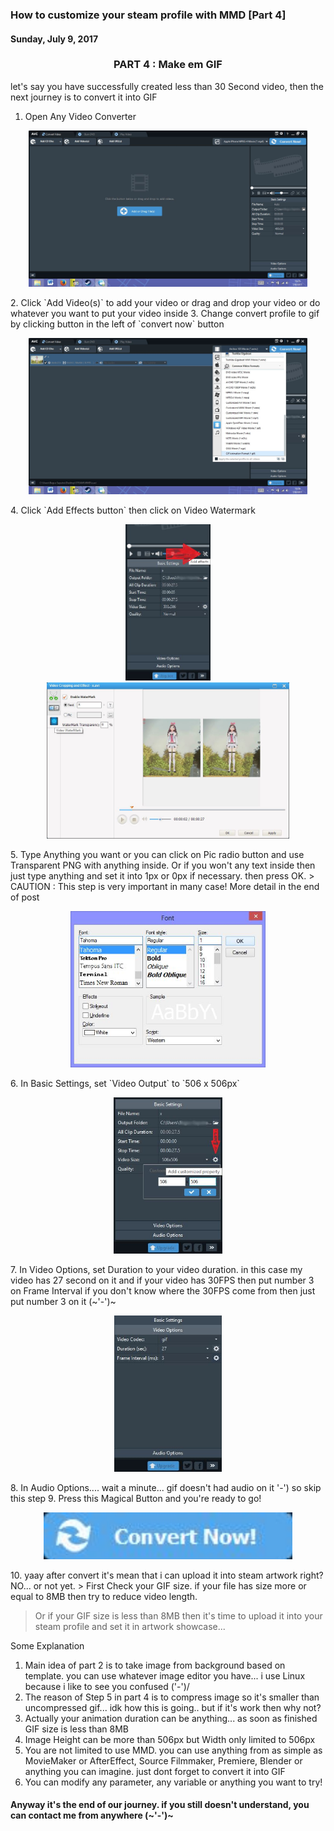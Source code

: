 ### **How to customize your steam profile with MMD [Part 4]**
#### Sunday, July 9, 2017

<h3 align="center">PART 4 : Make em GIF</h3>

let's say you have successfully created less than 30 Second video, 
then the next journey is to convert it into GIF

1. Open Any Video Converter
<p align="center">
	<img src="./posts/2017-07-09-how-to-customize-your-steam-profile-with-mmd-part-4/1.jpg" height="250px" alt="img1">
</p> 
2. Click `Add Video(s)` to add your video or drag and drop your video or do whatever you want to put your video inside
3. Change convert profile to gif by clicking button in the left of `convert now` button
<p align="center">
	<img src="./posts/2017-07-09-how-to-customize-your-steam-profile-with-mmd-part-4/2.jpg" height="250px" alt="img2">
</p> 
4. Click `Add Effects button` then click on Video Watermark
<p align="center">
	<img src="./posts/2017-07-09-how-to-customize-your-steam-profile-with-mmd-part-4/3.jpg" height="250px" alt="img3">
	<img src="./posts/2017-07-09-how-to-customize-your-steam-profile-with-mmd-part-4/4.jpg" height="250px" alt="img4">
</p> 
5. Type Anything you want or you can click on Pic radio button and use Transparent PNG with anything inside. 
Or if you won't any text inside then just type anything and set it into 1px or 0px if necessary. then press OK. 
> CAUTION : This step is very important in many case! More detail in the end of post
<p align="center">
	<img src="./posts/2017-07-09-how-to-customize-your-steam-profile-with-mmd-part-4/5.jpg" height="250px" alt="img5">
</p> 
6. In Basic Settings, set `Video Output` to `506 x 506px`
<p align="center">
	<img src="./posts/2017-07-09-how-to-customize-your-steam-profile-with-mmd-part-4/6.jpg" height="250px" alt="img6">
</p> 
7. In Video Options, set Duration to your video duration. in this case my video has 27 second on it 
and if your video has 30FPS then put number 3 on Frame Interval if you don't know where the 30FPS come from then just put number 3 on it (~'-')~
<p align="center">
	<img src="./posts/2017-07-09-how-to-customize-your-steam-profile-with-mmd-part-4/7.jpg" height="250px" alt="img7">
</p> 
8. In Audio Options.... wait a minute... gif doesn't had audio on it '-') so skip this step
9. Press this Magical Button and you're ready to go!
<p align="center">
	<img src="./posts/2017-07-09-how-to-customize-your-steam-profile-with-mmd-part-4/8.jpg" height="75px" alt="img8">
</p> 
10. yaay after convert it's mean that i can upload it into steam artwork right? NO... or not yet.
> First Check your GIF size. if your file has size more or equal to 8MB then try to reduce video length. 

> Or if your GIF size is less than 8MB then it's time to upload it into your steam profile and set it in artwork showcase... 

Some Explanation
1. Main idea of part 2 is to take image from background based on template. you can use whatever image editor you have... i use Linux because i like to see you confused \('-')/
2. The reason of Step 5 in part 4 is to compress image so it's smaller than uncompressed gif... idk how this is going.. but if it's work then why not?
3. Actually your animation duration can be anything... as soon as finished GIF size is less than 8MB 
4. Image Height can be more than 506px but Width only limited to 506px
5. You are not limited to use MMD. you can use anything from as simple as MovieMaker or AfterEffect, Source Filmmaker, Premiere, Blender or anything you can imagine. just dont forget to convert it into GIF
6. You can modify any parameter, any variable or anything you want to try!

#### **Anyway it's the end of our journey. if you still doesn't understand, you can contact me from anywhere (~'-')~**
